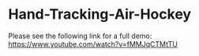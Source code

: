 # Hand-Tracking-Air-Hockey
Please see the following link for a full demo: https://www.youtube.com/watch?v=fMMJqCTMtTU 
